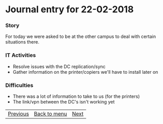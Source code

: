 # Journal entry for 22-02-2018

### Story

For today we were asked to be at the other campus to deal with certain situations there.

### IT Activities

- Resolve issues with the DC replication/sync
- Gather information on the printer/copiers we'll have to install later on

### Difficulties

- There was a lot of information to take to us (for the printers)
- The link/vpn between the DC's isn't working yet

<table><tr><td><a href="20-02.html">Previous</a></td><td><a href="../">Back to menu</a></td><td><a href="23-02.html">Next</a></td></tr></table>
